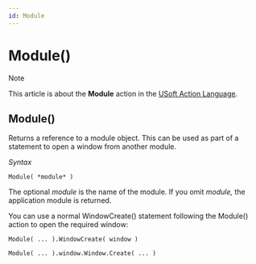 ```yaml
---
id: Module
---
```


# Module()



> [!NOTE]
> This article is about the **Module** action in the [USoft Action Language](/docs/Task_flow/Action_Language_reference/USoft_Action_Language.md).

## **Module()**

Returns a reference to a module object. This can be used as part of a statement to open a window from another module.

*Syntax*

```
Module( *module* )
```

The optional *module* is the name of the module. If you omit *module,* the application module is returned.

You can use a normal WindowCreate() statement following the Module() action to open the required window:

```
Module( ... ).WindowCreate( window )
```

```
Module( ... ).window.Window.Create( ... )
```

 